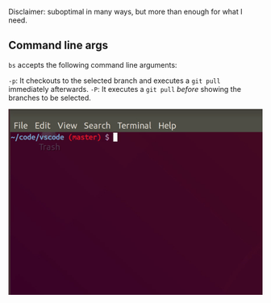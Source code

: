 Disclaimer: suboptimal in many ways, but more than enough for what I need.

## Command line args

`bs` accepts the following command line arguments:

`-p`: It checkouts to the selected branch and executes a `git pull`
    immediately afterwards.
`-P`: It executes a `git pull` _before_ showing the branches to be selected.

![example](img.gif)

